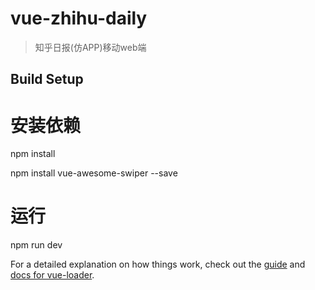 # vue-zhihu-daily

> 知乎日报(仿APP)移动web端

## Build Setup

# 安装依赖
npm install

npm install vue-awesome-swiper --save

# 运行
npm run dev




For a detailed explanation on how things work, check out the [guide](http://vuejs-templates.github.io/webpack/) and [docs for vue-loader](http://vuejs.github.io/vue-loader).
